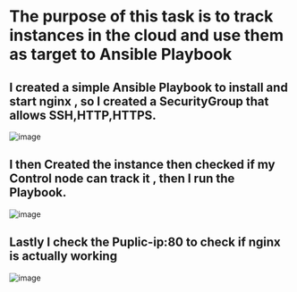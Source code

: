 # The purpose of this task is to track instances in the cloud and use them as target to Ansible Playbook
## I created a simple Ansible Playbook to install and start nginx , so I created a SecurityGroup that allows SSH,HTTP,HTTPS.
![image](https://github.com/MoYousry510/IVolve-OJT/assets/80543993/8cc5d5f2-54df-4193-ad59-1e6f3a04336b)
## I then Created the instance then checked if my Control node can track it , then I run the Playbook.
![image](https://github.com/MoYousry510/IVolve-OJT/assets/80543993/22c3a334-b139-4db3-8d1b-d2052b7e606e)
## Lastly I check the Puplic-ip:80 to check if nginx is actually working 
![image](https://github.com/MoYousry510/IVolve-OJT/assets/80543993/57a733a4-150c-4071-8050-682e67137a89)
